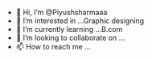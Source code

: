 - 👋 Hi, I’m @Piyushsharmaaa
- 👀 I’m interested in ...Graphic designing
- 🌱 I’m currently learning ...B.com
- 💞️ I’m looking to collaborate on ...
- 📫 How to reach me ...

<!---
Piyushsharmaaa/Piyushsharmaaa is a ✨ special ✨ repository because its `README.md` (this file) appears on your GitHub profile.
You can click the Preview link to take a look at your changes.
--->
